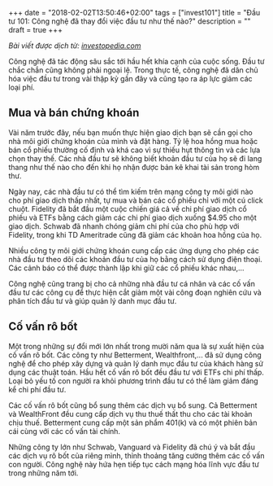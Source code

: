 +++
date = "2018-02-02T13:50:46+02:00"
tags = ["invest101"]
title = "Đầu tư 101: Công nghệ đã thay đổi việc đầu tư như thế nào?"
description = ""
draft = true
+++

*Bài viết được dịch từ: [investopedia.com](https://www.investopedia.com/university/beginner/)*

Công nghệ đã tác động sâu sắc tới hầu hết khía cạnh của cuộc sống. Đầu tư chắc chắn cũng không phải ngoại lệ. Trong thực tế, công nghệ đã dân chủ hóa việc đầu tư trong vài thập kỷ gần đây và cũng tạo ra áp lực giảm các loại phí.

## Mua và bán chứng khoán

Vài năm trước đây, nếu bạn muốn thực hiện giao dịch bạn sẽ cần gọi cho nhà môi giới chứng khoán của mình và đặt hàng. Tỷ lệ hoa hồng mua hoặc bán cổ phiếu thường cố định và khá cao vì sự thiếu hụt thông tin và các lựa chọn thay thế. Các nhà đầu tư sẽ không biết khoản đầu tư của họ sẽ đi lang thang như thế nào cho đến khi họ nhận được bản kê khai tài sản trong hòm thư.

Ngày nay, các nhà đầu tư có thể tìm kiếm trên mạng công ty môi giới nào cho phí giao dịch thấp nhất, tự mua và bán các cổ phiếu chỉ với một cú click chuột. Fidelity đã bắt đầu một cuộc chiến giá cả về chi phí giao dịch cổ phiếu và ETFs bằng cách giảm các chi phí giao dịch xuống $4.95 cho một giao dịch. Schwab đã nhanh chóng giảm chi phí của cho phù hợp với Fidelity, trong khi TD Ameritrade cũng đã giảm các khoản hoa hồng của họ.

Nhiều công ty môi giới chứng khoán cung cấp các ứng dụng cho phép các nhà đầu tư theo dõi các khoản đầu tư của họ bằng cách sử dụng điện thoại. Các cảnh báo có thể được thành lập khi giữ các cổ phiếu khác nhau,...

Công nghệ cũng trang bị cho cả những nhà đầu tư  cá nhân và các cố vấn đầu tư các công cụ để thực hiện cắt giảm một vài công đoạn nghiên cứu và phân tích đầu tư và giúp quản lý danh mục đầu tư.

## Cố vấn rô bốt

Một trong những sự đổi mới lớn nhất trong mười năm qua là sự xuất hiện của cố vấn rô bốt. Các công ty như Betterment, Wealthfront,... đã sử dụng công nghệ để cho phép xây dựng và quản lý danh mục đầu tư của khách hàng sử dụng các thuật toán. Hầu hết cố vấn rô bốt đều đầu tư với ETFs chi phí thấp. Loại bỏ yếu tố con người ra khỏi phương trình đầu tư có thể làm giảm đáng kể chi phí đầu tư.

Các cố vấn rô bốt cũng bổ sung thêm các dịch vụ bổ sung. Cả Betterment và WealthFront đều cung cấp dịch vụ thu thuế thất thu cho các tài khoản chịu thuế. Betterment cung cấp một sản phẩm 401(k) và có một phiên bản cái cùng với các cố vấn tài chính.

Những công ty lớn như Schwab, Vanguard và Fidelity đã chú ý và bắt đầu các dịch vụ rô bốt của riêng mình, thỉnh thoảng tăng cường thêm các cố vấn con người. Công nghệ này hứa hẹn tiếp tục cách mạng hóa lĩnh vực đầu tư trong những năm tới.